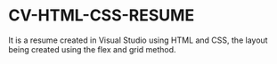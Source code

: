 # CV-HTML-CSS-RESUME
It is a resume created in Visual Studio using HTML and CSS, the layout being created using the flex and grid method.

